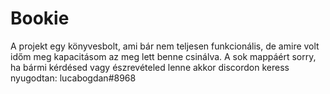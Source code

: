 # Bookie

A projekt egy könyvesbolt, ami bár nem teljesen funkcionális, de amire volt időm meg kapacitásom az meg lett benne csinálva. 
A sok mappáért sorry, ha bármi kérdésed vagy észrevételed lenne akkor discordon keress nyugodtan: lucabogdan#8968
